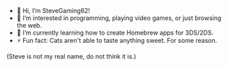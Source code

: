 - 👋 Hi, I’m SteveGaming62!
- 👀 I’m interested in programming, playing video games, or just browsing the web.
- 🌱 I’m currently learning how to create Homebrew apps for 3DS/2DS.
- ⚡ Fun fact: Cats aren't able to taste anything sweet. For some reason.
<!---
SteveGaming62/SteveGaming62 is a ✨ special ✨ repository because its `README.md` (this file) appears on your GitHub profile.
You can click the Preview link to take a look at your changes.
--->
(Steve is not my real name, do not think it is.)
